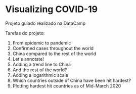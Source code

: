 # Visualizing COVID-19

Projeto guiado realizado na DataCamp

Tarefas do projeto:
1. From epidemic to pandemic
2. Confirmed cases throughout the world
3. China compared to the rest of the world
4. Let's annotate!
5. Adding a trend line to China
6. And the rest of the world?
7. Adding a logarithmic scale
8. Which countries outside of China have been hit hardest?
9. Plotting hardest hit countries as of Mid-March 2020

